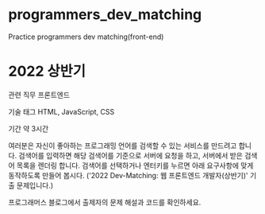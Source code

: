 # programmers_dev_matching

Practice programmers dev matching(front-end)

# 2022 상반기

관련 직무
프론트엔드

기술 태그
HTML, JavaScript, CSS

기간
약 3시간

여러분은 자신이 좋아하는 프로그래밍 언어를 검색할 수 있는 서비스를 만드려고 합니다. 검색어를 입력하면 해당 검색어를 기준으로 서버에 요청을 하고, 서버에서 받은 검색어 목록을 렌더링 합니다. 검색어를 선택하거나 엔터키를 누르면 아래 요구사항에 맞게 동작하도록 만들어 봅시다.
('2022 Dev-Matching: 웹 프론트엔드 개발자(상반기)' 기출 문제입니다.)

프로그래머스 블로그에서 출제자의 문제 해설과 코드를 확인하세요.
